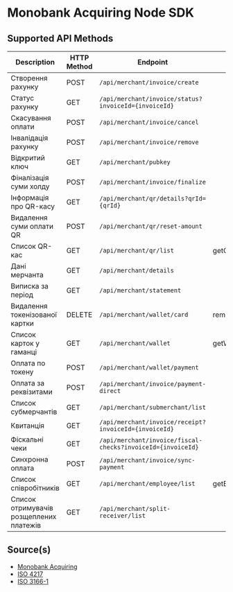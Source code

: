 Monobank Acquiring Node SDK
============================

## Supported API Methods

| Description                             | HTTP Method | Endpoint                                                    | Function            |
|-----------------------------------------|-------------|-------------------------------------------------------------|---------------------|
| Створення рахунку                       | POST        | `/api/merchant/invoice/create`                              |                     |
| Статус рахунку                          | GET         | `/api/merchant/invoice/status?invoiceId={invoiceId}`        |                     |
| Скасування оплати                       | POST        | `/api/merchant/invoice/cancel`                              |                     |
| Інвалідація рахунку                     | POST        | `/api/merchant/invoice/remove`                              |                     |
| Відкритий ключ                          | GET         | `/api/merchant/pubkey`                                      |                     |
| Фіналізація суми холду                  | POST        | `/api/merchant/invoice/finalize`                            |                     |
| Інформація про QR-касу                  | GET         | `/api/merchant/qr/details?qrId={qrId}`                      |                     |
| Видалення суми оплати QR                | POST        | `/api/merchant/qr/reset-amount`                             |                     |
| Список QR-кас                           | GET         | `/api/merchant/qr/list`                                     | getQRList()         | 
| Дані мерчанта                           | GET         | `/api/merchant/details`                                     |                     |
| Виписка за період                       | GET         | `/api/merchant/statement`                                   |                     |
| Видалення токенізованої картки          | DELETE      | `/api/merchant/wallet/card`                                 | removeWalletCard()  |
| Список карток у гаманці                 | GET         | `/api/merchant/wallet`                                      | getWalletCardList() |
| Оплата по токену                        | POST        | `/api/merchant/wallet/payment`                              |                     |
| Оплата за реквізитами                   | POST        | `/api/merchant/invoice/payment-direct`                      |                     |
| Список субмерчантів                     | GET         | `/api/merchant/submerchant/list`                            |                     |
| Квитанція                               | GET         | `/api/merchant/invoice/receipt?invoiceId={invoiceId}`       |                     |
| Фіскальні чеки                          | GET         | `/api/merchant/invoice/fiscal-checks?invoiceId={invoiceId}` |                     |
| Синхронна оплата                        | POST        | `/api/merchant/invoice/sync-payment`                        |                     |
| Список співробітників                   | GET         | `/api/merchant/employee/list`                               | getEmployeeList()   |
| Список отримувачів розщеплених платежів | GET         | `/api/merchant/split-receiver/list`                         |                     |

## Source(s)

* [Monobank Acquiring](https://monobank.ua/api-docs)
* [ISO 4217](https://www.iso.org/iso-4217-currency-codes.html)
* [ISO 3166-1](https://www.iso.org/iso-3166-country-codes.html)